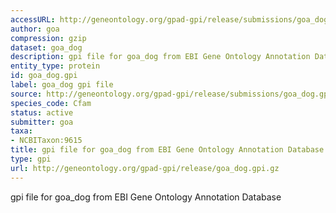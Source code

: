 ```yaml
---
accessURL: http://geneontology.org/gpad-gpi/release/submissions/goa_dog.gpi.gz
author: goa
compression: gzip
dataset: goa_dog
description: gpi file for goa_dog from EBI Gene Ontology Annotation Database
entity_type: protein
id: goa_dog.gpi
label: goa_dog gpi file
source: http://geneontology.org/gpad-gpi/release/submissions/goa_dog.gpi.gz
species_code: Cfam
status: active
submitter: goa
taxa:
- NCBITaxon:9615
title: gpi file for goa_dog from EBI Gene Ontology Annotation Database
type: gpi
url: http://geneontology.org/gpad-gpi/release/goa_dog.gpi.gz
---
```


gpi file for goa_dog from EBI Gene Ontology Annotation Database